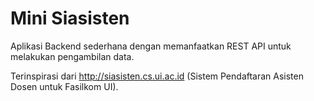 # Mini Siasisten

Aplikasi Backend sederhana dengan memanfaatkan REST API untuk melakukan pengambilan data.

Terinspirasi dari http://siasisten.cs.ui.ac.id (Sistem Pendaftaran Asisten Dosen untuk Fasilkom UI).
